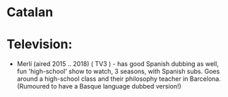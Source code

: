 
# Catalan


# Television:

 * Merlí (aired 2015 .. 2018) ( TV3 ) - has good Spanish dubbing as well, fun 'high-school' show to watch, 3 seasons, with Spanish subs. Goes around a high-school class and their philosophy teacher in Barcelona. (Rumoured to have a Basque language dubbed version!)

